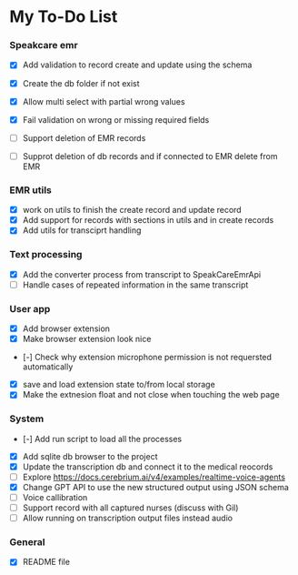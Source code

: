 # My To-Do List

### Speakcare emr
- [x] Add validation to record create and update using the schema
- [x] Create the db folder if not exist
- [x] Allow multi select with partial wrong values
- [x] Fail validation on wrong or missing required fields
- [ ] Support deletion of EMR records
- [ ] Supprot deletion of db records and if connected to EMR delete from EMR


### EMR utils
- [x] work on utils to finish the create record and update record
- [x] Add support for records with sections in utils and in create records
- [x] Add utils for transciprt handling

### Text processing
- [x] Add the converter process from transcript to SpeakCareEmrApi
- [ ] Handle cases of repeated information in the same transcript

### User app
- [x] Add browser extension
- [x] Make browser extension look nice
- [-] Check why extension microphone permission is not requersted automatically
- [x] save and load extension state to/from local storage
- [x] Make the extnesion float and not close when touching the web page

### System
- [-] Add run script to load all the processes
- [x] Add sqlite db browser to the project
- [x] Update the transcription db and connect it to the medical reocords
- [ ] Explore https://docs.cerebrium.ai/v4/examples/realtime-voice-agents
- [x] Change GPT API to use the new structured output using JSON schema
- [ ] Voice callibration
- [ ] Support record with all captured nurses (discuss with Gil)
- [ ] Allow running on transcription output files instead audio

### General
- [x] README file